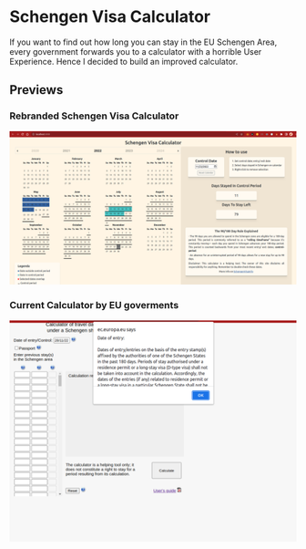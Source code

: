 # Schengen Visa Calculator

If you want to find out how long you can stay in the EU Schengen Area, every government forwards you to a calculator with a horrible User Experience. Hence I decided to build an improved calculator.

<!-- [Website](https://docs.etherscan.io/). -->

## Previews

### Rebranded Schengen Visa Calculator

<p align="center">
  <img src="images/schengen-visa-calculator-preview.png" alt="Rebranded schengen Visa calculator" width="800" >
</p>

### Current Calculator by EU goverments

<p align="center">
  <img src="images/schengen-calc-eu-gov.png" alt="eu gov schengen calculator" width="800" >
</p>
